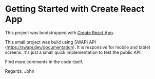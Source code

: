 # Getting Started with Create React App

This project was bootstrapped with [Create React App](https://github.com/facebook/create-react-app).

This small project was build using SWAPI API (https://swapi.dev/documentation).
It is responsive for mobile and tablet screens.
It's just a small quick implementation to test the public API.

Find more comments in the code itself.

Regards,
John
